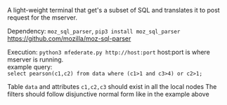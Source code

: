 A light-weight terminal that get's a subset of SQL and translates it to post request for the mserver.

Dependency: `moz_sql_parser`, `pip3 install moz_sql_parser`
https://github.com/mozilla/moz-sql-parser


Execution: `python3 mfederate.py http://host:port`
host:port is where mserver is running.
<br>example query:<br>
`select pearson(c1,c2) from data where (c1>1 and c3>4) or c2>1;`
<br>

Table `data` and attributes `c1,c2,c3` should exist in all the local nodes
The filters should follow disjunctive normal form like in the example above

